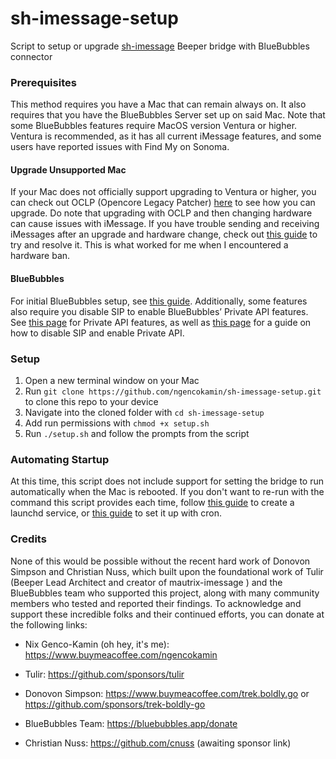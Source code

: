 # sh-imessage-setup
Script to setup or upgrade [sh-imessage](https://github.com/mautrix/imessage) Beeper bridge with BlueBubbles connector

### Prerequisites

This method requires you have a Mac that can remain always on. It also requires that you have the BlueBubbles Server set up on said Mac. Note that some BlueBubbles features require MacOS version Ventura or higher. Ventura is recommended, as it has all current iMessage features, and some users have reported issues with Find My on Sonoma.

#### Upgrade Unsupported Mac

If your Mac does not officially support upgrading to Ventura or higher, you can check out OCLP (Opencore Legacy Patcher) [here](https://dortania.github.io/OpenCore-Legacy-Patcher/) to see how you can upgrade. Do note that upgrading with OCLP and then changing hardware can cause issues with iMessage. If you have trouble sending and receiving iMessages after an upgrade and hardware change, check out [this guide](https://gist.github.com/ngencokamin/6643b0253c49817ff20b7d9458fcfe06) to try and resolve it. This is what worked for me when I encountered a hardware ban.

#### BlueBubbles

For initial BlueBubbles setup, see [this guide](https://bluebubbles.app/install/). Additionally, some features also require you disable SIP to enable BlueBubbles’ Private API features. See [this page](https://docs.bluebubbles.app/private-api/) for Private API features, as well as [this page](https://docs.bluebubbles.app/private-api/installation) for a guide on how to disable SIP and enable Private API.

### Setup

1. Open a new terminal window on your Mac
2. Run `git clone https://github.com/ngencokamin/sh-imessage-setup.git` to clone this repo to your device
3. Navigate into the cloned folder with `cd sh-imessage-setup`
4. Add run permissions with `chmod +x setup.sh`
5. Run `./setup.sh` and follow the prompts from the script

### Automating Startup

At this time, this script does not include support for setting the bridge to run automatically when the Mac is rebooted. If you don't want to re-run with the command this script provides each time, follow [this guide](https://rentry.org/bb2hcep6) to create a launchd service, or [this guide](https://rentry.org/bb-cron) to set it up with cron.

### Credits

None of this would be possible without the recent hard work of Donovon Simpson and Christian Nuss, which built upon the foundational work of Tulir (Beeper Lead Architect and creator of mautrix-imessage ) and the BlueBubbles team who supported this project, along with many community members who tested and reported their findings. To acknowledge and support these incredible folks and their continued efforts, you can donate at the following links:

- Nix Genco-Kamin (oh hey, it's me): https://www.buymeacoffee.com/ngencokamin

- Tulir: https://github.com/sponsors/tulir
- Donovon Simpson: https://www.buymeacoffee.com/trek.boldly.go or https://github.com/sponsors/trek-boldly-go
- BlueBubbles Team: https://bluebubbles.app/donate
- Christian Nuss: https://github.com/cnuss (awaiting sponsor link)
